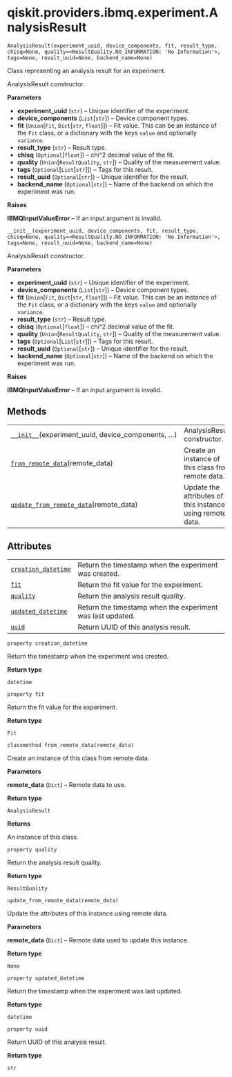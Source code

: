 <span id="qiskit-providers-ibmq-experiment-analysisresult" />

# qiskit.providers.ibmq.experiment.AnalysisResult



`AnalysisResult(experiment_uuid, device_components, fit, result_type, chisq=None, quality=<ResultQuality.NO_INFORMATION: 'No Information'>, tags=None, result_uuid=None, backend_name=None)`

Class representing an analysis result for an experiment.

AnalysisResult constructor.

**Parameters**

*   **experiment\_uuid** (`str`) – Unique identifier of the experiment.
*   **device\_components** (`List`\[`str`]) – Device component types.
*   **fit** (`Union`\[`Fit`, `Dict`\[`str`, `float`]]) – Fit value. This can be an instance of the `Fit` class, or a dictionary with the keys `value` and optionally `variance`.
*   **result\_type** (`str`) – Result type.
*   **chisq** (`Optional`\[`float`]) – chi^2 decimal value of the fit.
*   **quality** (`Union`\[`ResultQuality`, `str`]) – Quality of the measurement value.
*   **tags** (`Optional`\[`List`\[`str`]]) – Tags for this result.
*   **result\_uuid** (`Optional`\[`str`]) – Unique identifier for the result.
*   **backend\_name** (`Optional`\[`str`]) – Name of the backend on which the experiment was run.

**Raises**

**IBMQInputValueError** – If an input argument is invalid.



`__init__(experiment_uuid, device_components, fit, result_type, chisq=None, quality=<ResultQuality.NO_INFORMATION: 'No Information'>, tags=None, result_uuid=None, backend_name=None)`

AnalysisResult constructor.

**Parameters**

*   **experiment\_uuid** (`str`) – Unique identifier of the experiment.
*   **device\_components** (`List`\[`str`]) – Device component types.
*   **fit** (`Union`\[`Fit`, `Dict`\[`str`, `float`]]) – Fit value. This can be an instance of the `Fit` class, or a dictionary with the keys `value` and optionally `variance`.
*   **result\_type** (`str`) – Result type.
*   **chisq** (`Optional`\[`float`]) – chi^2 decimal value of the fit.
*   **quality** (`Union`\[`ResultQuality`, `str`]) – Quality of the measurement value.
*   **tags** (`Optional`\[`List`\[`str`]]) – Tags for this result.
*   **result\_uuid** (`Optional`\[`str`]) – Unique identifier for the result.
*   **backend\_name** (`Optional`\[`str`]) – Name of the backend on which the experiment was run.

**Raises**

**IBMQInputValueError** – If an input argument is invalid.

## Methods

|                                                                                                                                                                                               |                                                           |
| --------------------------------------------------------------------------------------------------------------------------------------------------------------------------------------------- | --------------------------------------------------------- |
| [`__init__`](#qiskit.providers.ibmq.experiment.AnalysisResult.__init__ "qiskit.providers.ibmq.experiment.AnalysisResult.__init__")(experiment\_uuid, device\_components, …)                   | AnalysisResult constructor.                               |
| [`from_remote_data`](#qiskit.providers.ibmq.experiment.AnalysisResult.from_remote_data "qiskit.providers.ibmq.experiment.AnalysisResult.from_remote_data")(remote\_data)                      | Create an instance of this class from remote data.        |
| [`update_from_remote_data`](#qiskit.providers.ibmq.experiment.AnalysisResult.update_from_remote_data "qiskit.providers.ibmq.experiment.AnalysisResult.update_from_remote_data")(remote\_data) | Update the attributes of this instance using remote data. |

## Attributes

|                                                                                                                                                               |                                                            |
| ------------------------------------------------------------------------------------------------------------------------------------------------------------- | ---------------------------------------------------------- |
| [`creation_datetime`](#qiskit.providers.ibmq.experiment.AnalysisResult.creation_datetime "qiskit.providers.ibmq.experiment.AnalysisResult.creation_datetime") | Return the timestamp when the experiment was created.      |
| [`fit`](#qiskit.providers.ibmq.experiment.AnalysisResult.fit "qiskit.providers.ibmq.experiment.AnalysisResult.fit")                                           | Return the fit value for the experiment.                   |
| [`quality`](#qiskit.providers.ibmq.experiment.AnalysisResult.quality "qiskit.providers.ibmq.experiment.AnalysisResult.quality")                               | Return the analysis result quality.                        |
| [`updated_datetime`](#qiskit.providers.ibmq.experiment.AnalysisResult.updated_datetime "qiskit.providers.ibmq.experiment.AnalysisResult.updated_datetime")    | Return the timestamp when the experiment was last updated. |
| [`uuid`](#qiskit.providers.ibmq.experiment.AnalysisResult.uuid "qiskit.providers.ibmq.experiment.AnalysisResult.uuid")                                        | Return UUID of this analysis result.                       |



`property creation_datetime`

Return the timestamp when the experiment was created.

**Return type**

`datetime`



`property fit`

Return the fit value for the experiment.

**Return type**

`Fit`



`classmethod from_remote_data(remote_data)`

Create an instance of this class from remote data.

**Parameters**

**remote\_data** (`Dict`) – Remote data to use.

**Return type**

`AnalysisResult`

**Returns**

An instance of this class.



`property quality`

Return the analysis result quality.

**Return type**

`ResultQuality`



`update_from_remote_data(remote_data)`

Update the attributes of this instance using remote data.

**Parameters**

**remote\_data** (`Dict`) – Remote data used to update this instance.

**Return type**

`None`



`property updated_datetime`

Return the timestamp when the experiment was last updated.

**Return type**

`datetime`



`property uuid`

Return UUID of this analysis result.

**Return type**

`str`
